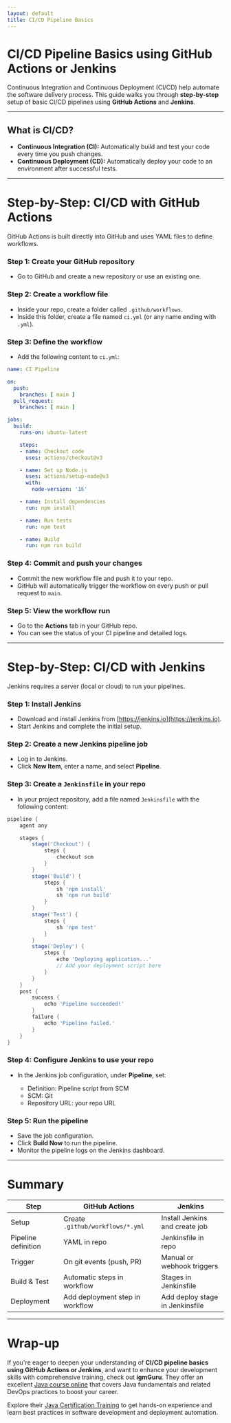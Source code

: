 ```yaml
---
layout: default
title: CI/CD Pipeline Basics
---
```

# CI/CD Pipeline Basics using GitHub Actions or Jenkins

Continuous Integration and Continuous Deployment (CI/CD) help automate the software delivery process. This guide walks you through **step-by-step** setup of basic CI/CD pipelines using **GitHub Actions** and **Jenkins**.

---

## What is CI/CD?

- **Continuous Integration (CI):** Automatically build and test your code every time you push changes.
- **Continuous Deployment (CD):** Automatically deploy your code to an environment after successful tests.

---

# Step-by-Step: CI/CD with GitHub Actions

GitHub Actions is built directly into GitHub and uses YAML files to define workflows.

### Step 1: Create your GitHub repository
- Go to GitHub and create a new repository or use an existing one.

### Step 2: Create a workflow file
- Inside your repo, create a folder called `.github/workflows`.
- Inside this folder, create a file named `ci.yml` (or any name ending with `.yml`).

### Step 3: Define the workflow
- Add the following content to `ci.yml`:

```yaml
name: CI Pipeline

on:
  push:
    branches: [ main ]
  pull_request:
    branches: [ main ]

jobs:
  build:
    runs-on: ubuntu-latest

    steps:
    - name: Checkout code
      uses: actions/checkout@v3

    - name: Set up Node.js
      uses: actions/setup-node@v3
      with:
        node-version: '16'

    - name: Install dependencies
      run: npm install

    - name: Run tests
      run: npm test

    - name: Build
      run: npm run build
````

### Step 4: Commit and push your changes

* Commit the new workflow file and push it to your repo.
* GitHub will automatically trigger the workflow on every push or pull request to `main`.

### Step 5: View the workflow run

* Go to the **Actions** tab in your GitHub repo.
* You can see the status of your CI pipeline and detailed logs.

---

# Step-by-Step: CI/CD with Jenkins

Jenkins requires a server (local or cloud) to run your pipelines.

### Step 1: Install Jenkins

* Download and install Jenkins from [https://jenkins.io](https://jenkins.io).
* Start Jenkins and complete the initial setup.

### Step 2: Create a new Jenkins pipeline job

* Log in to Jenkins.
* Click **New Item**, enter a name, and select **Pipeline**.

### Step 3: Create a `Jenkinsfile` in your repo

* In your project repository, add a file named `Jenkinsfile` with the following content:

```groovy
pipeline {
    agent any

    stages {
        stage('Checkout') {
            steps {
                checkout scm
            }
        }
        stage('Build') {
            steps {
                sh 'npm install'
                sh 'npm run build'
            }
        }
        stage('Test') {
            steps {
                sh 'npm test'
            }
        }
        stage('Deploy') {
            steps {
                echo 'Deploying application...'
                // Add your deployment script here
            }
        }
    }
    post {
        success {
            echo 'Pipeline succeeded!'
        }
        failure {
            echo 'Pipeline failed.'
        }
    }
}
```

### Step 4: Configure Jenkins to use your repo

* In the Jenkins job configuration, under **Pipeline**, set:

  * Definition: Pipeline script from SCM
  * SCM: Git
  * Repository URL: your repo URL

### Step 5: Run the pipeline

* Save the job configuration.
* Click **Build Now** to run the pipeline.
* Monitor the pipeline logs on the Jenkins dashboard.

---

# Summary

| Step                | GitHub Actions                   | Jenkins                         |
| ------------------- | -------------------------------- | ------------------------------- |
| Setup               | Create `.github/workflows/*.yml` | Install Jenkins and create job  |
| Pipeline definition | YAML in repo                     | Jenkinsfile in repo             |
| Trigger             | On git events (push, PR)         | Manual or webhook triggers      |
| Build & Test        | Automatic steps in workflow      | Stages in Jenkinsfile           |
| Deployment          | Add deployment step in workflow  | Add deploy stage in Jenkinsfile |

---

# Wrap-up

If you're eager to deepen your understanding of **CI/CD pipeline basics using GitHub Actions or Jenkins**, and want to enhance your development skills with comprehensive training, check out **igmGuru**. They offer an excellent [Java course online](https://www.igmguru.com/digital-marketing-programming/java-certification-training) that covers Java fundamentals and related DevOps practices to boost your career.

Explore their [Java Certification Training](https://www.igmguru.com/digital-marketing-programming/java-certification-training) to get hands-on experience and learn best practices in software development and deployment automation.
